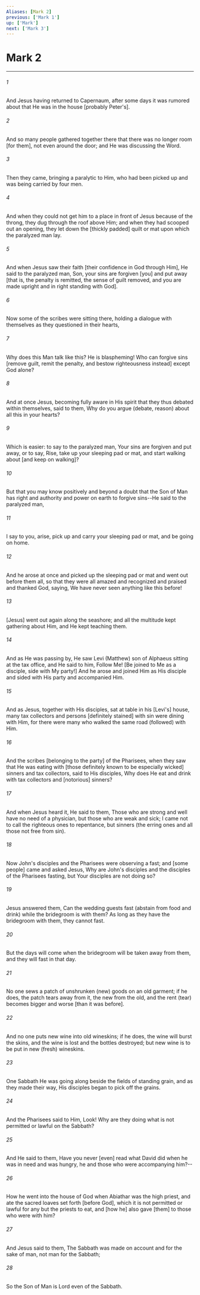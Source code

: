 ```yaml
---
Aliases: [Mark 2]
previous: ['Mark 1']
up: ['Mark']
next: ['Mark 3']
---
```

# Mark 2

***














###### 1 






And Jesus having returned to Capernaum, after some days it was rumored about that He was in the house [probably Peter's]. 













###### 2 






And so many people gathered together there that there was no longer room [for them], not even around the door; and He was discussing the Word. 













###### 3 






Then they came, bringing a paralytic to Him, who had been picked up and was being carried by four men. 













###### 4 






And when they could not get him to a place in front of Jesus because of the throng, they dug through the roof above Him; and when they had scooped out an opening, they let down the [thickly padded] quilt or mat upon which the paralyzed man lay. 













###### 5 






And when Jesus saw their faith [their confidence in God through Him], He said to the paralyzed man, Son, your sins are forgiven [you] and put away [that is, the penalty is remitted, the sense of guilt removed, and you are made upright and in right standing with God]. 













###### 6 






Now some of the scribes were sitting there, holding a dialogue with themselves as they questioned in their hearts, 













###### 7 






Why does this Man talk like this? He is blaspheming! Who can forgive sins [remove guilt, remit the penalty, and bestow righteousness instead] except God alone? 













###### 8 






And at once Jesus, becoming fully aware in His spirit that they thus debated within themselves, said to them, Why do you argue (debate, reason) about all this in your hearts? 













###### 9 






Which is easier: to say to the paralyzed man, Your sins are forgiven and put away, or to say, Rise, take up your sleeping pad or mat, and start walking about [and keep on walking]? 













###### 10 






But that you may know positively and beyond a doubt that the Son of Man has right and authority and power on earth to forgive sins--He said to the paralyzed man, 













###### 11 






I say to you, arise, pick up and carry your sleeping pad or mat, and be going on home. 













###### 12 






And he arose at once and picked up the sleeping pad or mat and went out before them all, so that they were all amazed and  recognized and praised and thanked God, saying, We have never seen anything like this before! 













###### 13 






[Jesus] went out again along the seashore; and all the multitude kept gathering about Him, and He kept teaching them. 













###### 14 






And as He was passing by, He saw Levi (Matthew) son of Alphaeus sitting at the tax office, and He said to him, Follow Me! [Be joined to Me as a disciple, side with My party!] And he arose and joined Him as His disciple and sided with His party and accompanied Him. 













###### 15 






And as Jesus, together with His disciples, sat at table in his [Levi's] house, many tax collectors and persons [definitely stained] with sin were dining with Him, for there were many who walked the same road (followed) with Him. 













###### 16 






And the scribes [belonging to the party] of the Pharisees, when they saw that He was eating with [those definitely known to be especially wicked] sinners and tax collectors, said to His disciples, Why does He eat and drink with tax collectors and [notorious] sinners? 













###### 17 






And when Jesus heard it, He said to them, Those who are strong and well have no need of a physician, but those who are weak and sick; I came not to call the righteous ones to repentance, but sinners (the erring ones and all those not free from sin). 













###### 18 






Now John's disciples and the Pharisees were observing a fast; and [some people] came and asked Jesus, Why are John's disciples and the disciples of the Pharisees fasting, but Your disciples are not doing so? 













###### 19 






Jesus answered them, Can the wedding guests fast (abstain from food and drink) while the bridegroom is with them? As long as they have the bridegroom with them, they cannot fast. 













###### 20 






But the days will come when the bridegroom will be taken away from them, and they will fast in that day. 













###### 21 






No one sews a patch of unshrunken (new) goods on an old garment; if he does, the patch tears away from it, the new from the old, and the rent (tear) becomes bigger and worse [than it was before]. 













###### 22 






And no one puts new wine into old wineskins; if he does, the wine will burst the skins, and the wine is lost and the bottles destroyed; but new wine is to be put in new (fresh) wineskins. 













###### 23 






One Sabbath He was going along beside the fields of standing grain, and as they made their way, His disciples began to pick off the grains. 













###### 24 






And the Pharisees said to Him, Look! Why are they doing what is not permitted or lawful on the Sabbath? 













###### 25 






And He said to them, Have you never [even] read what David did when he was in need and was hungry, he and those who were accompanying him?-- 













###### 26 






How he went into the house of God when Abiathar was the high priest, and ate the sacred loaves set forth [before God], which it is not permitted or lawful for any but the priests to eat, and [how he] also gave [them] to those who were with him? 













###### 27 






And Jesus said to them, The Sabbath was made on account and for the sake of man, not man for the Sabbath; 













###### 28 






So the Son of Man is Lord even of the Sabbath.

